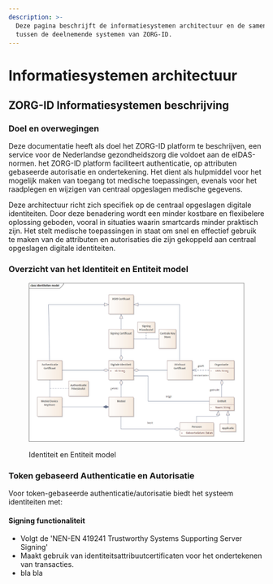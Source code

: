 ```yaml
---
description: >-
  Deze pagina beschrijft de informatiesystemen architectuur en de samenwerking
  tussen de deelnemende systemen van ZORG-ID.
---
```


# Informatiesystemen architectuur

## ZORG-ID Informatiesystemen beschrijving

### Doel en overwegingen

Deze documentatie heeft als doel het ZORG-ID platform te beschrijven, een service voor de Nederlandse gezondheidszorg die voldoet aan de eIDAS-normen. het ZORG-ID platform faciliteert authenticatie, op attributen gebaseerde autorisatie en ondertekening. Het dient als hulpmiddel voor het mogelijk maken van toegang tot medische toepassingen, evenals voor het raadplegen en wijzigen van centraal opgeslagen medische gegevens.

Deze architectuur richt zich specifiek op de centraal opgeslagen digitale identiteiten. Door deze benadering wordt een minder kostbare en flexibelere oplossing geboden, vooral in situaties waarin smartcards minder praktisch zijn. Het stelt medische toepassingen in staat om snel en effectief gebruik te maken van de attributen en autorisaties die zijn gekoppeld aan centraal opgeslagen digitale identiteiten.

### Overzicht van het Identiteit en Entiteit model

<figure><img src=".gitbook/assets/image.png" alt=""><figcaption><p>Identiteit en Entiteit model</p></figcaption></figure>



### Token gebaseerd Authenticatie en Autorisatie

Voor token-gebaseerde authenticatie/autorisatie biedt het systeem identiteiten met:

#### Signing functionaliteit

* Volgt de 'NEN-EN 419241 Trustworthy Systems Supporting Server Signing'
* Maakt gebruik van identiteitsattribuutcertificaten voor het ondertekenen van transacties.
* bla bla

